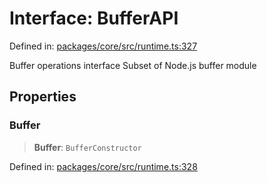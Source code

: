 # Interface: BufferAPI

Defined in: [packages/core/src/runtime.ts:327](https://github.com/vdeantoni/unblessed/blob/alpha/packages/core/src/runtime.ts#L327)

Buffer operations interface
Subset of Node.js buffer module

## Properties

### Buffer

> **Buffer**: `BufferConstructor`

Defined in: [packages/core/src/runtime.ts:328](https://github.com/vdeantoni/unblessed/blob/alpha/packages/core/src/runtime.ts#L328)
